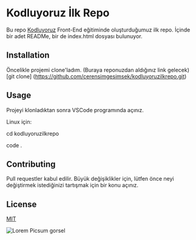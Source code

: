 # Kodluyoruz İlk Repo

  Bu repo [Kodluyoruz](https://kodluyoruz.org/) Front-End eğitiminde oluşturduğumuz ilk repo. İçinde bir adet READMe, bir de index.html dosyası bulunuyor. 

 ## Installation

 Öncelikle projemi clone'ladım. (Buraya reponuzdan aldığınız link gelecek) 
 [git clone] (https://github.com/cerensimgesimsek/kodluyoruzilkrepo.git)

 ## Usage

 Projeyi klonladıktan sonra VSCode programında açınız. 

  Linux için: 

 cd kodluyoruzilkrepo 

code . 

## Contributing 

 Pull requestler kabul edilir. Büyük değişiklikler için, lütfen önce neyi değiştirmek istediğinizi tartışmak için bir konu açınız. 

## License

[MIT](https://choosealicense.com/licenses/mit/)

![Lorem Picsum gorsel](https://picsum.photos/200/300)



